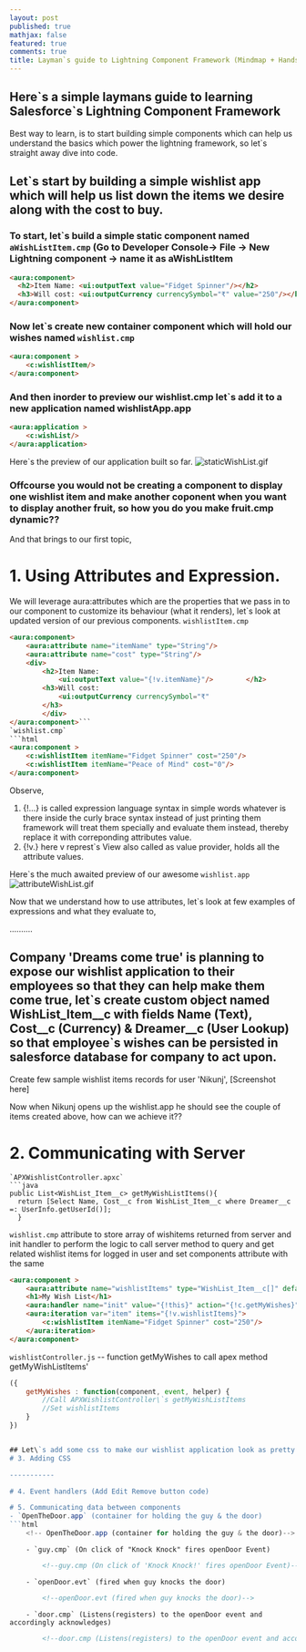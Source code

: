 ```yaml
---
layout: post
published: true
mathjax: false
featured: true
comments: true
title: Layman`s guide to Lightning Component Framework (Mindmap + Handson)
---
```

## Here\`s a simple laymans guide to learning Salesforce\`s Lightning Component Framework

Best way to learn, is to start building simple components which can help us understand the basics which power the lightning framework, so let\`s straight away dive into code.

## Let\`s start by building a simple wishlist app which will help us list down the items we desire along with the cost to buy.

### To start, let\`s build a simple static component named `aWishListItem.cmp` (Go to Developer Console-> File -> New Lightning component -> name it as aWishListItem
```html
<aura:component>
  <h2>Item Name: <ui:outputText value="Fidget Spinner"/></h2>
  <h3>Will cost: <ui:outputCurrency currencySymbol="₹" value="250"/></h3>   
</aura:component>
```
### Now let\`s create new container component which will hold our wishes named `wishlist.cmp`
```html
<aura:component >
    <c:wishlistItem/>
</aura:component>
```
### And then inorder to preview our wishlist.cmp let\`s add it to a new application named wishlistApp.app
```html
<aura:application >
    <c:wishList/>
</aura:application>
```
Here\`s the preview of our application built so far.
![staticWishList.gif]({{site.baseurl}}/images/staticWishList.gif)

### Offcourse you would not be creating a component to display one wishlist item and make another coponent when you want to display another fruit, so how you do you make fruit.cmp **dynamic**??

And that brings to our first topic,
# 1. Using Attributes and Expression.
We will leverage aura:attributes which are the properties that we pass in to our component to customize its behaviour (what it renders), let\`s look at updated version of our previous components.
`wishlistItem.cmp`
```html
<aura:component>
    <aura:attribute name="itemName" type="String"/>
    <aura:attribute name="cost" type="String"/>
    <div>
        <h2>Item Name: 
  			<ui:outputText value="{!v.itemName}"/>		  </h2>
    	<h3>Will cost: 
  			<ui:outputCurrency currencySymbol="₹" 	                              value="{!v.cost}"/>
  		</h3> 
        </div>
</aura:component>```
`wishlist.cmp`
```html
<aura:component >
    <c:wishlistItem itemName="Fidget Spinner" cost="250"/>
    <c:wishlistItem itemName="Peace of Mind" cost="0"/>
</aura:component>
```
Observe,
1. {!...} is called expression language syntax in simple words whatever is there inside the curly brace syntax instead of just printing them framework will treat them specially and evaluate them instead, thereby replace it with correponding attributes value.
2. {!v.} here v represt\`s View also called as value provider, holds all the attribute values.

Here\`s the much awaited preview of our awesome `wishlist.app`
![attributeWishList.gif]({{site.baseurl}}/images/attributeWishList.gif)

Now that we understand how to use attributes, let\`s look at few examples of expressions and what they evaluate to,

..........
## Company 'Dreams come true' is planning to expose our wishlist application to their employees so that they can help make them come true, let\`s create custom object named WishList_Item__c with fields Name (Text), Cost__c (Currency) & Dreamer__c (User Lookup) so that employee\`s wishes can be persisted in salesforce database for company to act upon.

Create few sample wishlist items records for user 'Nikunj',
[Screenshot here]

Now when Nikunj opens up the wishlist.app he should see the couple of items created above, how can we achieve it??
# 2. Communicating with Server

```
`APXWishlistController.apxc`
```java
public List<WishList_Item__c> getMyWishListItems(){
  return [Select Name, Cost__c from WishList_Item__c where Dreamer__c =: UserInfo.getUserId()];
  }
```

`wishlist.cmp` attribute to store array of wishitems returned from server and init handler to perform the logic to call server method to query and get related wishlist items for logged in user and set components attribute with the same 
```html
<aura:component >
    <aura:attribute name="wishlistItems" type="WishList_Item__c[]" default="false"/>
    <h1>My Wish List</h1>
    <aura:handler name="init" value="{!this}" action="{!c.getMyWishes}"/>
    <aura:iteration var="item" items="{!v.wishlistItems}">
        <c:wishlistItem itemName="Fidget Spinner" cost="250"/>
    </aura:iteration>
</aura:component>    
```
`wishlistController.js` -- function getMyWishes to call apex method getMyWishListItems'
```js
({
	getMyWishes : function(component, event, helper) {
		//Call APXWishlistController\`s getMyWishListItems
        //Set wishlistItems
	}
})


## Let\`s add some css to make our wishlist application look as pretty as our wishes.
# 3. Adding CSS

-----------

# 4. Event handlers (Add Edit Remove button code)

# 5. Communicating data between components
- `OpenTheDoor.app` (container for holding the guy & the door)          
```html
	<!-- OpenTheDoor.app (container for holding the guy & the door)-->
```
		- `guy.cmp` (On click of "Knock Knock" fires openDoor Event)        
```html
    	<!--guy.cmp (On click of 'Knock Knock!' fires openDoor Event)-->
```
		- `openDoor.evt` (fired when guy knocks the door)         
```html
        <!--openDoor.evt (fired when guy knocks the door)-->       
```
		- `door.cmp` (Listens(registers) to the openDoor event and accordingly acknowledges)         
```html
        <!--door.cmp (Listens(registers) to the openDoor event and accordingly acknowledges-->
```  
  <!--<embed src="{{site.baseurl}}/images/lightningComponentMindMap.pdf" width="800px" height="800px" />
_Mind Map_-->
